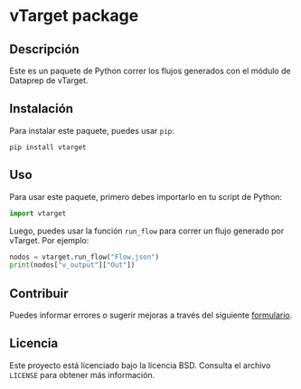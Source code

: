# vTarget package

## Descripción

Este es un paquete de Python correr los flujos generados con el módulo de Dataprep de vTarget.

## Instalación

Para instalar este paquete, puedes usar `pip`:

```
pip install vtarget
```

## Uso

Para usar este paquete, primero debes importarlo en tu script de Python:

```python
import vtarget
```

Luego, puedes usar la función `run_flow` para correr un flujo generado por vTarget. Por ejemplo:

```python
nodos = vtarget.run_flow("Flow.json")
print(nodos["v_output"]["Out"])
```

## Contribuir

Puedes informar errores o sugerir mejoras a través del siguiente [formulario](https://docs.google.com/forms/d/e/1FAIpQLSfYzPEQsbf-FTtrWpFbjRG2TX3ZrIgNtlMJLhOKteJrhZXUpg/viewform "Soporte vTarget").


## Licencia

Este proyecto está licenciado bajo la licencia BSD. Consulta el archivo `LICENSE` para obtener más información.
